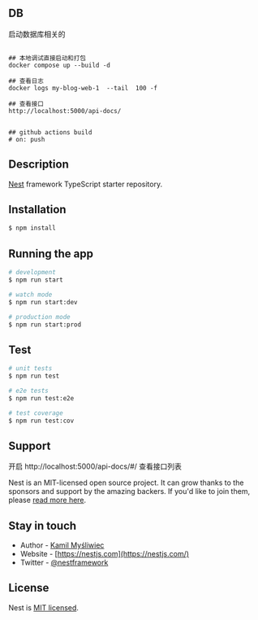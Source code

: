 
## DB
启动数据库相关的

```shell

## 本地调试直接启动和打包
docker compose up --build -d

## 查看日志
docker logs my-blog-web-1  --tail  100 -f

## 查看接口
http://localhost:5000/api-docs/


## github actions build
# on: push

```

## Description

[Nest](https://github.com/nestjs/nest) framework TypeScript starter repository.

## Installation

```bash
$ npm install
```

## Running the app

```bash
# development
$ npm run start

# watch mode
$ npm run start:dev

# production mode
$ npm run start:prod
```

## Test

```bash
# unit tests
$ npm run test

# e2e tests
$ npm run test:e2e

# test coverage
$ npm run test:cov
```

## Support

开启 http://localhost:5000/api-docs/#/ 查看接口列表



Nest is an MIT-licensed open source project. It can grow thanks to the sponsors and support by the amazing backers. If you'd like to join them, please [read more here](https://docs.nestjs.com/support).

## Stay in touch

- Author - [Kamil Myśliwiec](https://kamilmysliwiec.com)
- Website - [https://nestjs.com](https://nestjs.com/)
- Twitter - [@nestframework](https://twitter.com/nestframework)

## License

Nest is [MIT licensed](LICENSE).
